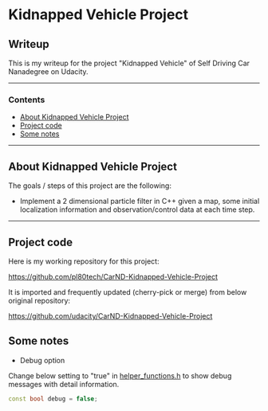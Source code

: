# **Kidnapped Vehicle Project** 

## Writeup

This is my writeup for the project "Kidnapped Vehicle" of Self Driving Car Nanadegree on Udacity.

---

### Contents

* [About Kidnapped Vehicle Project](#About-Kidnapped-Vehicle-Project)
* [Project code](#Project-code)
* [Some notes](#Some-notes)

---
## About Kidnapped Vehicle Project

The goals / steps of this project are the following:

* Implement a 2 dimensional particle filter in C++ given a map, some initial localization information and observation/control data at each time step.

---
## Project code

Here is my working repository for this project:

https://github.com/pl80tech/CarND-Kidnapped-Vehicle-Project

It is imported and frequently updated (cherry-pick or merge) from below original repository:

https://github.com/udacity/CarND-Kidnapped-Vehicle-Project

## Some notes

* Debug option

 Change below setting to "true" in [helper_functions.h](https://github.com/pl80tech/CarND-Kidnapped-Vehicle-Project/blob/master/src/helper_functions.h) to show debug messages with detail information.

 ```C++
 const bool debug = false;
 ```